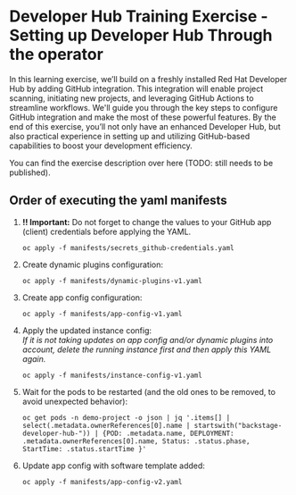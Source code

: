 # Developer Hub Training Exercise - Setting up Developer Hub Through the operator

In this learning exercise, we’ll build on a freshly installed Red Hat Developer Hub by adding GitHub integration. 
This integration will enable project scanning, initiating new projects, and leveraging GitHub Actions to streamline workflows. 
We'll guide you through the key steps to configure GitHub integration and make the most of these powerful features. 
By the end of this exercise, you’ll not only have an enhanced Developer Hub, but also practical experience in setting up and utilizing GitHub-based 
capabilities to boost your development efficiency.

You can find the exercise description over here (TODO: still needs to be published).

## Order of executing the yaml manifests
1. **!! Important:** Do not forget to change the values to your GitHub app (client) credentials before applying the YAML.
   ```shell
   oc apply -f manifests/secrets_github-credentials.yaml
   ```
2. Create dynamic plugins configuration:      
   ```shell 
   oc apply -f manifests/dynamic-plugins-v1.yaml
   ```
3. Create app config configuration:
   ```shell 
   oc apply -f manifests/app-config-v1.yaml
   ```
4. Apply the updated instance config:  
   _If it is not taking updates on app config and/or dynamic plugins into account, 
  delete the running instance first and then apply this YAML again._
   ```shell 
   oc apply -f manifests/instance-config-v1.yaml
   ```
5. Wait for the pods to be restarted (and the old ones to be removed, to avoid unexpected behavior):
   ``` shell
   oc get pods -n demo-project -o json | jq '.items[] | select(.metadata.ownerReferences[0].name | startswith("backstage-developer-hub-")) | {POD: .metadata.name, DEPLOYMENT: .metadata.ownerReferences[0].name, Status: .status.phase, StartTime: .status.startTime }'
   ```
6. Update app config with software template added:
   ```shell 
   oc apply -f manifests/app-config-v2.yaml
   ```



